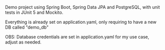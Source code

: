 Demo project using Spring Boot, Spring Data JPA and PostgreSQL, with unit tests in JUnit 5 and Mockito.

Everything is already set on application.yaml, only requiring to have a new DB called "demo_db"

OBS: Database credentials are set in application.yaml for my use case, adjust as needed.
